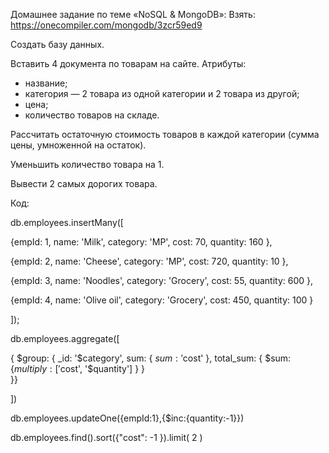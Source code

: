 Домашнее задание по теме «NoSQL & MongoDB»:
Взять: https://onecompiler.com/mongodb/3zcr59ed9

Создать базу данных.

Вставить 4 документа по товарам на сайте. Атрибуты:
* название;
* категория — 2 товара из одной категории и 2 товара из другой;
* цена;
* количество товаров на складе.

Рассчитать остаточную стоимость товаров в каждой категории (сумма цены, умноженной на остаток).

Уменьшить количество товара на 1.

Вывести 2 самых дорогих товара.

Код:

db.employees.insertMany([

  {empId: 1, name: 'Milk', category: 'MP', cost: 70, quantity: 160 },
  
  {empId: 2, name: 'Cheese', category: 'MP', cost: 720, quantity: 10 },
  
  {empId: 3, name: 'Noodles', category: 'Grocery', cost: 55, quantity: 600 },
  
  {empId: 4, name: 'Olive oil', category: 'Grocery', cost: 450, quantity: 100 }
  
]);


db.employees.aggregate([
  
  { $group: 
  { _id: '$category', sum: { $sum: '$cost' }, 
  total_sum: { $sum: {$multiply: ['$cost', '$quantity'] } }  
  }}

])

db.employees.updateOne({empId:1},{$inc:{quantity:-1}})


db.employees.find().sort({"cost": -1 }).limit( 2 )
